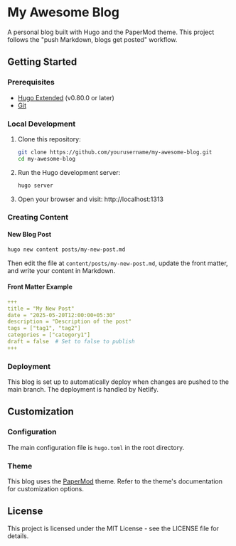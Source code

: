 # My Awesome Blog

A personal blog built with Hugo and the PaperMod theme. This project follows the "push Markdown, blogs get posted" workflow.

## Getting Started

### Prerequisites

- [Hugo Extended](https://gohugo.io/getting-started/installing/) (v0.80.0 or later)
- [Git](https://git-scm.com/downloads)

### Local Development

1. Clone this repository:
   ```bash
   git clone https://github.com/yourusername/my-awesome-blog.git
   cd my-awesome-blog
   ```

2. Run the Hugo development server:
   ```bash
   hugo server
   ```

3. Open your browser and visit: http://localhost:1313

### Creating Content

#### New Blog Post

```bash
hugo new content posts/my-new-post.md
```

Then edit the file at `content/posts/my-new-post.md`, update the front matter, and write your content in Markdown.

#### Front Matter Example

```yaml
+++
title = "My New Post"
date = "2025-05-20T12:00:00+05:30"
description = "Description of the post"
tags = ["tag1", "tag2"]
categories = ["category1"]
draft = false  # Set to false to publish
+++
```

### Deployment

This blog is set up to automatically deploy when changes are pushed to the main branch. The deployment is handled by Netlify.

## Customization

### Configuration

The main configuration file is `hugo.toml` in the root directory.

### Theme

This blog uses the [PaperMod](https://github.com/adityatelange/hugo-PaperMod) theme. Refer to the theme's documentation for customization options.

## License

This project is licensed under the MIT License - see the LICENSE file for details. 
